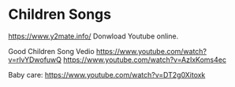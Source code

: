 # Children Songs

https://www.y2mate.info/    Donwload Youtube  online.

Good Children Song Vedio
https://www.youtube.com/watch?v=rlvYDwofuwQ
https://www.youtube.com/watch?v=AzIxKoms4ec


Baby care:
https://www.youtube.com/watch?v=DT2g0Xitoxk